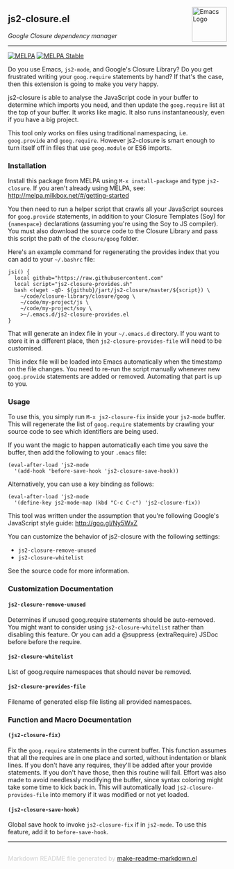 <a href="http://github.com/jart/js2-closure"><img src="https://www.gnu.org/software/emacs/images/emacs.png" alt="Emacs Logo" width="80" height="80" align="right"></a>
## js2-closure.el
*Google Closure dependency manager*

---
[![MELPA](http://melpa.org/packages/js2-closure-badge.svg)](http://melpa.org/#/js2-closure)
[![MELPA Stable](http://stable.melpa.org/packages/js2-closure-badge.svg)](http://stable.melpa.org/#/js2-closure)

Do you use Emacs, `js2-mode`, and Google's Closure Library?  Do you get
frustrated writing your `goog.require` statements by hand?  If that's the
case, then this extension is going to make you very happy.

js2-closure is able to analyse the JavaScript code in your buffer to
determine which imports you need, and then update the `goog.require` list at
the top of your buffer.  It works like magic.  It also runs instantaneously,
even if you have a big project.

This tool only works on files using traditional namespacing,
i.e. `goog.provide` and `goog.require`.  However js2-closure is smart enough
to turn itself off in files that use `goog.module` or ES6 imports.

### Installation


Install this package from MELPA using `M-x install-package` and type
`js2-closure`.  If you aren't already using MELPA, see:
http://melpa.milkbox.net/#/getting-started

You then need to run a helper script that crawls all your JavaScript sources
for `goog.provide` statements, in addition to your Closure Templates (Soy)
for `{namespace}` declarations (assuming you're using the Soy to JS
compiler).  You must also download the source code to the Closure Library
and pass this script the path of the `closure/goog` folder.

Here's an example command for regenerating the provides index that you can
add to your `~/.bashrc` file:

    jsi() {
      local github="https://raw.githubusercontent.com"
      local script="js2-closure-provides.sh"
      bash <(wget -qO- ${github}/jart/js2-closure/master/${script}) \
        ~/code/closure-library/closure/goog \
        ~/code/my-project/js \
        ~/code/my-project/soy \
        >~/.emacs.d/js2-closure-provides.el
    }

That will generate an index file in your `~/.emacs.d` directory.  If you
want to store it in a different place, then `js2-closure-provides-file` will
need to be customised.

This index file will be loaded into Emacs automatically when the timestamp
on the file changes.  You need to re-run the script manually whenever new
`goog.provide` statements are added or removed.  Automating that part is up
to you.

### Usage


To use this, you simply run `M-x js2-closure-fix` inside your `js2-mode`
buffer.  This will regenerate the list of `goog.require` statements by
crawling your source code to see which identifiers are being used.

If you want the magic to happen automatically each time you save the buffer,
then add the following to your `.emacs` file:

    (eval-after-load 'js2-mode
      '(add-hook 'before-save-hook 'js2-closure-save-hook))

Alternatively, you can use a key binding as follows:

    (eval-after-load 'js2-mode
      '(define-key js2-mode-map (kbd "C-c C-c") 'js2-closure-fix))

This tool was written under the assumption that you're following Google's
JavaScript style guide: http://goo.gl/Ny5WxZ

You can customize the behavior of js2-closure with the following settings:

* `js2-closure-remove-unused`
* `js2-closure-whitelist`

See the source code for more information.



### Customization Documentation

#### `js2-closure-remove-unused`

Determines if unused goog.require statements should be auto-removed.
You might want to consider using `js2-closure-whitelist` rather
than disabling this feature.  Or you can add a @suppress
{extraRequire} JSDoc before before the require.

#### `js2-closure-whitelist`

List of goog.require namespaces that should never be removed.

#### `js2-closure-provides-file`

Filename of generated elisp file listing all provided namespaces.

### Function and Macro Documentation

#### `(js2-closure-fix)`

Fix the `goog.require` statements in the current buffer.
This function assumes that all the requires are in one place and
sorted, without indentation or blank lines.  If you don't have
any requires, they'll be added after your provide statements.  If
you don't have those, then this routine will fail.
Effort was also made to avoid needlessly modifying the buffer,
since syntax coloring might take some time to kick back in.
This will automatically load `js2-closure-provides-file` into
memory if it was modified or not yet loaded.

#### `(js2-closure-save-hook)`

Global save hook to invoke `js2-closure-fix` if in `js2-mode`.
To use this feature, add it to `before-save-hook`.

-----
<div style="padding-top:15px;color: #d0d0d0;">
Markdown README file generated by
<a href="https://github.com/mgalgs/make-readme-markdown">make-readme-markdown.el</a>
</div>
